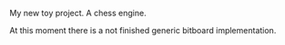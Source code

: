 My new toy project. A chess engine.

At this moment there is a not finished generic bitboard implementation.